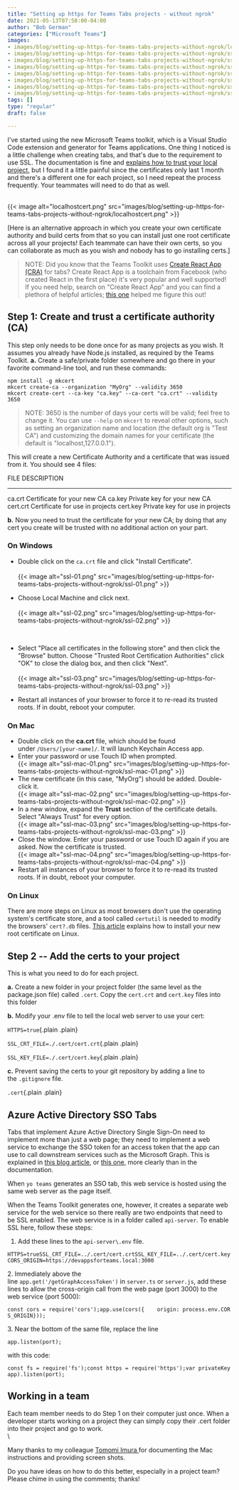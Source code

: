 ```yaml
---
title: "Setting up https for Teams Tabs projects - without ngrok"
date: 2021-05-13T07:58:00-04:00
author: "Bob German"
categories: ["Microsoft Teams"]
images:
- images/blog/setting-up-https-for-teams-tabs-projects-without-ngrok/localhostcert.png
- images/blog/setting-up-https-for-teams-tabs-projects-without-ngrok/ssl-01.png
- images/blog/setting-up-https-for-teams-tabs-projects-without-ngrok/ssl-02.png
- images/blog/setting-up-https-for-teams-tabs-projects-without-ngrok/ssl-03.png
- images/blog/setting-up-https-for-teams-tabs-projects-without-ngrok/ssl-mac-01.png
- images/blog/setting-up-https-for-teams-tabs-projects-without-ngrok/ssl-mac-02.png
- images/blog/setting-up-https-for-teams-tabs-projects-without-ngrok/ssl-mac-03.png
- images/blog/setting-up-https-for-teams-tabs-projects-without-ngrok/ssl-mac-04.png
tags: []
type: "regular"
draft: false

---
```


I've started using the new Microsoft Teams toolkit, which is a Visual
Studio Code extension and generator for Teams applications. One thing I
noticed is a little challenge when creating tabs, and that's due to the
requirement to use SSL. The documentation is fine and [explains how to
trust your local
project](https://docs.microsoft.com/microsoftteams/platform/toolkit/visual-studio-code-overview?WT.mc_id=m365-blog-rogerman#add-a-trusted-certificate-for-localhost),
but I found it a little painful since the certificates only last 1 month
and there's a different one for each project, so I need repeat the
process frequently. Your teammates will need to do that as well.

\
{{< image alt="localhostcert.png" src="images/blog/setting-up-https-for-teams-tabs-projects-without-ngrok/localhostcert.png" >}}

[Here is an alternative approach in which you create your own
certificate authority and build certs from that so you can install just
one root certificate across all your projects! Each teammate can have
their own certs, so you can collaborate as much as you wish and nobody
has to go installing certs.]
> NOTE: Did you know that the Teams Toolkit uses [Create React App
> (CRA)](https://reactjs.org/docs/create-a-new-react-app.html) for tabs?
> Create React App is a toolchain from Facebook (who created React in
> the first place) it's very popular and well supported! If you need
> help, search on "Create React App" and you can find a plethora of
> helpful articles; [this
> one](https://dev.to/ganeshagrawal/how-to-setup-https-locally-with-create-react-app-e46) helped
> me figure this out!

## Step 1: Create and trust a certificate authority (CA) 

This step only needs to be done once for as many projects as you wish.
It assumes you already have Node.js installed, as required by the Teams
Toolkit.
**a.** Create a safe/private folder somewhere and go there in your
favorite command-line tool, and run these commands:

``` wp-block-preformatted
npm install -g mkcert
mkcert create-ca --organization "MyOrg" --validity 3650
mkcert create-cert --ca-key "ca.key" --ca-cert "ca.crt" --validity 3650
```

> NOTE: 3650 is the number of days your certs will be valid; feel free
> to change it. You can use `--help` on `mkcert` to reveal other
> options, such as setting an organization name and location (the
> default org is "Test CA") and customizing the domain names for your
> certificate (the default is "localhost,127.0.0.1").

This will create a new Certificate Authority and a certificate that was
issued from it. You should see 4 files:

  FILE       DESCRIPTION
  ---------- ---------------------------------
  ca.crt     Certificate for your new CA
  ca.key     Private key for your new CA
  cert.crt   Certificate for use in projects
  cert.key   Private key for use in projects

**b.** Now you need to trust the certificate for your new CA; by doing
that any cert you create will be trusted with no additional action on
your part.

### On Windows 

-   Double click on the `ca.crt` file and click "Install Certificate".\
    \
    {{< image alt="ssl-01.png" src="images/blog/setting-up-https-for-teams-tabs-projects-without-ngrok/ssl-01.png" >}}

-   Choose Local Machine and click next.\
    \
    {{< image alt="ssl-02.png" src="images/blog/setting-up-https-for-teams-tabs-projects-without-ngrok/ssl-02.png" >}}

     

-   Select "Place all certificates in the following store" and then
    click the "Browse" button. Choose "Trusted Root Certification
    Authorities" click "OK" to close the dialog box, and then click
    "Next".\
    \
    {{< image alt="ssl-03.png" src="images/blog/setting-up-https-for-teams-tabs-projects-without-ngrok/ssl-03.png" >}}

-   Restart all instances of your browser to force it to re-read its
    trusted roots. If in doubt, reboot your computer.

### On Mac 

-   Double click on the **ca.crt** file, which should be found
    under `/Users/[your-name]/`. It will launch Keychain Access app.
-   Enter your password or use Touch ID when prompted. \
    {{< image alt="ssl-mac-01.png" src="images/blog/setting-up-https-for-teams-tabs-projects-without-ngrok/ssl-mac-01.png" >}}
-   The new certificate (in this case, "MyOrg") should be added.
    Double-click it. \
    {{< image alt="ssl-mac-02.png" src="images/blog/setting-up-https-for-teams-tabs-projects-without-ngrok/ssl-mac-02.png" >}}
-   In a new window, expand the **Trust** section of the certificate
    details. Select "Always Trust" for every option. \
    {{< image alt="ssl-mac-03.png" src="images/blog/setting-up-https-for-teams-tabs-projects-without-ngrok/ssl-mac-03.png" >}}
-   Close the window. Enter your password or use Touch ID again if you
    are asked. Now the certificate is trusted. \
    {{< image alt="ssl-mac-04.png" src="images/blog/setting-up-https-for-teams-tabs-projects-without-ngrok/ssl-mac-04.png" >}}
-   Restart all instances of your browser to force it to re-read its
    trusted roots. If in doubt, reboot your computer.

### On Linux 

There are more steps on Linux as most browsers don't use the operating
system's certificate store, and a tool called `certutil` is needed to
modify the browsers' `cert?.db` files. [This
article](https://thomas-leister.de/en/how-to-import-ca-root-certificate/) explains
how to install your new root certificate on Linux.

## Step 2 -- Add the certs to your project 

This is what you need to do for each project.

**a.** Create a new folder in your project folder (the same level as the
package.json file) called `.cert`. Copy
the `cert.crt` and `cert.key` files into this folder

**b.** Modify your .env file to tell the local web server to use your
cert:

`HTTPS=true`{.plain .plain}


`SSL_CRT_FILE=./.cert/cert.crt`{.plain .plain}



`SSL_KEY_FILE=./.cert/cert.key`{.plain .plain}


**c.** Prevent saving the certs to your git repository by adding a line
to the `.gitignore` file.

`.cert`{.plain .plain}


## Azure Active Directory SSO Tabs 

Tabs that implement Azure Active Directory Single Sign-On need to
implement more than just a web page; they need to implement a web
service to exchange the SSO token for an access token that the app can
use to call downstream services such as the Microsoft Graph. This is
explained in [this blog
article](https://blog.mastykarz.nl/securely-connect-microsoft-graph-teams-tabs-sso/),
or [this
one,](https://www.wictorwilen.se/blog/microsoft-teams-tabs-sso-and-microsoft-graph-the-on-behalf-of-blog-post/) more
clearly than in the documentation.

When `yo teams` generates an SSO tab, this web service is hosted using
the same web server as the page itself.

When the Teams Toolkit generates one, however, it creates a separate web
service for the web service so there really are two endpoints that need
to be SSL enabled. The web service is in a folder called `api-server`.
To enable SSL here, follow these steps:

1.  Add these lines to the `api-server\.env` file.

`HTTPS=trueSSL_CRT_FILE=../.cert/cert.crtSSL_KEY_FILE=../.cert/cert.keyCORS_ORIGIN=https://devappsforteams.local:3000`

2\. Immediately above the
line `app.get('/getGraphAccessToken')` in `server.ts` or `server.js`,
add these lines to allow the cross-origin call from the web page (port
3000) to the web service (port 5000):

`const cors = require('cors');app.use(cors({    origin: process.env.CORS_ORIGIN}));`

3\. Near the bottom of the same file, replace the line

`app.listen(port);`

with this code:


```
const fs = require('fs');const https = require('https');var privateKey = fs.readFileSync(process.env.SSL_KEY_FILE );var certificate = fs.readFileSync(process.env.SSL_CRT_FILE);https.createServer({    key: privateKey,    cert: certificate}, app).listen(port);
```

## Working in a team 

Each team member needs to do Step 1 on their computer just once. When a
developer starts working on a project they can simply copy their .cert
folder into their project and go to work.\
\

Many thanks to my colleague [Tomomi Imura ](https://girliemac.com/)for
documenting the Mac instructions and providing screen shots.

Do you have ideas on how to do this better, especially in a project
team? Please chime in using the comments; thanks!
